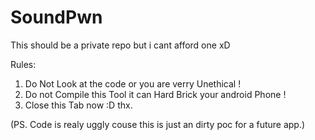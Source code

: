 # SoundPwn
This should be a private repo but i cant afford one xD


Rules: 

1) Do Not Look at the code or you are verry Unethical !  </n>
2) Do not Compile this Tool it can Hard Brick your android Phone ! 
3) Close this Tab now :D thx. 

(PS. Code is realy uggly couse this is just an dirty poc for a future app.)
